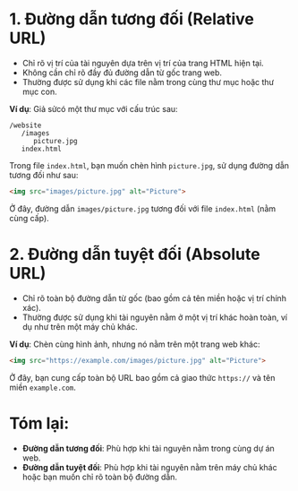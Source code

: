 # 1. **Đường dẫn tương đối (Relative URL)**

- Chỉ rõ vị trí của tài nguyên dựa trên vị trí của trang HTML hiện tại.
- Không cần chỉ rõ đầy đủ đường dẫn từ gốc trang web.
- Thường được sử dụng khi các file nằm trong cùng thư mục hoặc thư mục con.

**Ví dụ**: Giả sửcó một thư mục với cấu trúc sau:
```
/website
   /images
      picture.jpg
   index.html
```
Trong file `index.html`, bạn muốn chèn hình `picture.jpg`, sử dụng đường dẫn tương đối như sau:
```html
<img src="images/picture.jpg" alt="Picture">
```

Ở đây, đường dẫn `images/picture.jpg` tương đối với file `index.html` (nằm cùng cấp).

# 2. **Đường dẫn tuyệt đối (Absolute URL)**

- Chỉ rõ toàn bộ đường dẫn từ gốc (bao gồm cả tên miền hoặc vị trí chính xác).
- Thường được sử dụng khi tài nguyên nằm ở một vị trí khác hoàn toàn, ví dụ như trên một máy chủ khác.

**Ví dụ**: Chèn cùng hình ảnh, nhưng nó nằm trên một trang web khác:
```html
<img src="https://example.com/images/picture.jpg" alt="Picture">
```
Ở đây, bạn cung cấp toàn bộ URL bao gồm cả giao thức `https://` và tên miền `example.com`.

# Tóm lại:
- **Đường dẫn tương đối**: Phù hợp khi tài nguyên nằm trong cùng dự án web.
- **Đường dẫn tuyệt đối**: Phù hợp khi tài nguyên nằm trên máy chủ khác hoặc bạn muốn chỉ rõ toàn bộ đường dẫn.
